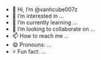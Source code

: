 - 👋 Hi, I’m @vanhcube007z
- 👀 I’m interested in ...
- 🌱 I’m currently learning ...
- 💞️ I’m looking to collaborate on ...
- 📫 How to reach me ...
- 😄 Pronouns: ...
- ⚡ Fun fact: ...

<!---
vanhcube007z/vanhcube007z is a ✨ special ✨ repository because its `README.md` (this file) appears on your GitHub profile.
You can click the Preview link to take a look at your changes.
--->
